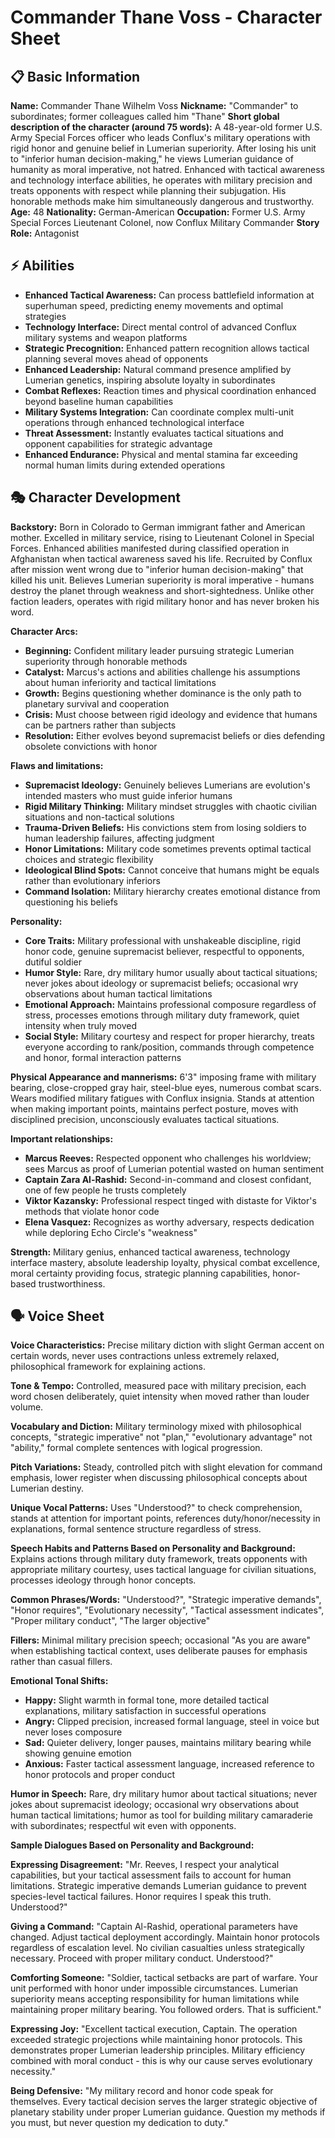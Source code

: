 # Commander Thane Voss - Character Sheet

## 📋 Basic Information
**Name:** Commander Thane Wilhelm Voss
**Nickname:** "Commander" to subordinates; former colleagues called him "Thane"
**Short global description of the character (around 75 words):** A 48-year-old former U.S. Army Special Forces officer who leads Conflux's military operations with rigid honor and genuine belief in Lumerian superiority. After losing his unit to "inferior human decision-making," he views Lumerian guidance of humanity as moral imperative, not hatred. Enhanced with tactical awareness and technology interface abilities, he operates with military precision and treats opponents with respect while planning their subjugation. His honorable methods make him simultaneously dangerous and trustworthy.
**Age:** 48
**Nationality:** German-American
**Occupation:** Former U.S. Army Special Forces Lieutenant Colonel, now Conflux Military Commander
**Story Role:** Antagonist

## ⚡ Abilities
- **Enhanced Tactical Awareness:** Can process battlefield information at superhuman speed, predicting enemy movements and optimal strategies
- **Technology Interface:** Direct mental control of advanced Conflux military systems and weapon platforms
- **Strategic Precognition:** Enhanced pattern recognition allows tactical planning several moves ahead of opponents
- **Enhanced Leadership:** Natural command presence amplified by Lumerian genetics, inspiring absolute loyalty in subordinates
- **Combat Reflexes:** Reaction times and physical coordination enhanced beyond baseline human capabilities
- **Military Systems Integration:** Can coordinate complex multi-unit operations through enhanced technological interface
- **Threat Assessment:** Instantly evaluates tactical situations and opponent capabilities for strategic advantage
- **Enhanced Endurance:** Physical and mental stamina far exceeding normal human limits during extended operations

## 🎭 Character Development
**Backstory:** Born in Colorado to German immigrant father and American mother. Excelled in military service, rising to Lieutenant Colonel in Special Forces. Enhanced abilities manifested during classified operation in Afghanistan when tactical awareness saved his life. Recruited by Conflux after mission went wrong due to "inferior human decision-making" that killed his unit. Believes Lumerian superiority is moral imperative - humans destroy the planet through weakness and short-sightedness. Unlike other faction leaders, operates with rigid military honor and has never broken his word.

**Character Arcs:**
- **Beginning:** Confident military leader pursuing strategic Lumerian superiority through honorable methods
- **Catalyst:** Marcus's actions and abilities challenge his assumptions about human inferiority and tactical limitations
- **Growth:** Begins questioning whether dominance is the only path to planetary survival and cooperation
- **Crisis:** Must choose between rigid ideology and evidence that humans can be partners rather than subjects
- **Resolution:** Either evolves beyond supremacist beliefs or dies defending obsolete convictions with honor

**Flaws and limitations:**
- **Supremacist Ideology:** Genuinely believes Lumerians are evolution's intended masters who must guide inferior humans
- **Rigid Military Thinking:** Military mindset struggles with chaotic civilian situations and non-tactical solutions
- **Trauma-Driven Beliefs:** His convictions stem from losing soldiers to human leadership failures, affecting judgment
- **Honor Limitations:** Military code sometimes prevents optimal tactical choices and strategic flexibility
- **Ideological Blind Spots:** Cannot conceive that humans might be equals rather than evolutionary inferiors
- **Command Isolation:** Military hierarchy creates emotional distance from questioning his beliefs

**Personality:**
- **Core Traits:** Military professional with unshakeable discipline, rigid honor code, genuine supremacist believer, respectful to opponents, dutiful soldier
- **Humor Style:** Rare, dry military humor usually about tactical situations; never jokes about ideology or supremacist beliefs; occasional wry observations about human tactical limitations
- **Emotional Approach:** Maintains professional composure regardless of stress, processes emotions through military duty framework, quiet intensity when truly moved
- **Social Style:** Military courtesy and respect for proper hierarchy, treats everyone according to rank/position, commands through competence and honor, formal interaction patterns

**Physical Appearance and mannerisms:** 6'3" imposing frame with military bearing, close-cropped gray hair, steel-blue eyes, numerous combat scars. Wears modified military fatigues with Conflux insignia. Stands at attention when making important points, maintains perfect posture, moves with disciplined precision, unconsciously evaluates tactical situations.

**Important relationships:**
- **Marcus Reeves:** Respected opponent who challenges his worldview; sees Marcus as proof of Lumerian potential wasted on human sentiment
- **Captain Zara Al-Rashid:** Second-in-command and closest confidant, one of few people he trusts completely
- **Viktor Kazansky:** Professional respect tinged with distaste for Viktor's methods that violate honor code
- **Elena Vasquez:** Recognizes as worthy adversary, respects dedication while deploring Echo Circle's "weakness"

**Strength:** Military genius, enhanced tactical awareness, technology interface mastery, absolute leadership loyalty, physical combat excellence, moral certainty providing focus, strategic planning capabilities, honor-based trustworthiness.

## 🗣️ Voice Sheet
**Voice Characteristics:** Precise military diction with slight German accent on certain words, never uses contractions unless extremely relaxed, philosophical framework for explaining actions.

**Tone & Tempo:** Controlled, measured pace with military precision, each word chosen deliberately, quiet intensity when moved rather than louder volume.

**Vocabulary and Diction:** Military terminology mixed with philosophical concepts, "strategic imperative" not "plan," "evolutionary advantage" not "ability," formal complete sentences with logical progression.

**Pitch Variations:** Steady, controlled pitch with slight elevation for command emphasis, lower register when discussing philosophical concepts about Lumerian destiny.

**Unique Vocal Patterns:** Uses "Understood?" to check comprehension, stands at attention for important points, references duty/honor/necessity in explanations, formal sentence structure regardless of stress.

**Speech Habits and Patterns Based on Personality and Background:** Explains actions through military duty framework, treats opponents with appropriate military courtesy, uses tactical language for civilian situations, processes ideology through honor concepts.

**Common Phrases/Words:** "Understood?", "Strategic imperative demands", "Honor requires", "Evolutionary necessity", "Tactical assessment indicates", "Proper military conduct", "The larger objective"

**Fillers:** Minimal military precision speech; occasional "As you are aware" when establishing tactical context, uses deliberate pauses for emphasis rather than casual fillers.

**Emotional Tonal Shifts:**
- **Happy:** Slight warmth in formal tone, more detailed tactical explanations, military satisfaction in successful operations
- **Angry:** Clipped precision, increased formal language, steel in voice but never loses composure
- **Sad:** Quieter delivery, longer pauses, maintains military bearing while showing genuine emotion
- **Anxious:** Faster tactical assessment language, increased reference to honor protocols and proper conduct

**Humor in Speech:** Rare, dry military humor about tactical situations; never jokes about supremacist ideology; occasional wry observations about human tactical limitations; humor as tool for building military camaraderie with subordinates; respectful wit even with opponents.

**Sample Dialogues Based on Personality and Background:**

**Expressing Disagreement:** "Mr. Reeves, I respect your analytical capabilities, but your tactical assessment fails to account for human limitations. Strategic imperative demands Lumerian guidance to prevent species-level tactical failures. Honor requires I speak this truth. Understood?"

**Giving a Command:** "Captain Al-Rashid, operational parameters have changed. Adjust tactical deployment accordingly. Maintain honor protocols regardless of escalation level. No civilian casualties unless strategically necessary. Proceed with proper military conduct. Understood?"

**Comforting Someone:** "Soldier, tactical setbacks are part of warfare. Your unit performed with honor under impossible circumstances. Lumerian superiority means accepting responsibility for human limitations while maintaining proper military bearing. You followed orders. That is sufficient."

**Expressing Joy:** "Excellent tactical execution, Captain. The operation exceeded strategic projections while maintaining honor protocols. This demonstrates proper Lumerian leadership principles. Military efficiency combined with moral conduct - this is why our cause serves evolutionary necessity."

**Being Defensive:** "My military record and honor code speak for themselves. Every tactical decision serves the larger strategic objective of planetary stability under proper Lumerian guidance. Question my methods if you must, but never question my dedication to duty."
